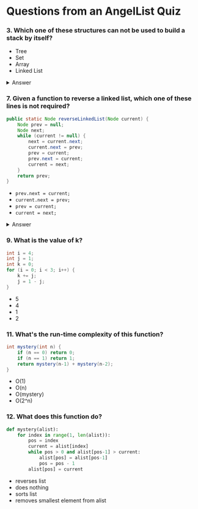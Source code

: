 # Questions from an AngelList Quiz


### 3. Which one of these structures can not be used to build a stack by itself?
- Tree
- Set
- Array
- Linked List


<details><summary>Answer</summary>
<p>
Set
</p>
</details>

### 7. Given a function to reverse a linked list, which one of these lines is not required?

``` java
public static Node reverseLinkedList(Node current) {
    Node prev = null;
    Node next;
    while (current != null) {
        next = current.next;
        current.next = prev;
        prev = current;
        prev.next = current;
        current = next;
    }
    return prev;
}
```
* `prev.next = current;`
* `current.next = prev;`
* `prev = current;`
* `current = next;`


<details><summary>Answer</summary>
<p>
```
prev.next = current
```
</p>
</details>


### 9. What is the value of k?

``` java
int i = 4;
int j = 1;
int k = 0;
for (i = 0; i < 3; i++) {
    k += j;
    j = 1 - j;
}
```
* 5
* 4
* 1
* 2



### 11. What's the run-time complexity of this function?

``` java
int mystery(int n) {
    if (n == 0) return 0;
    if (n == 1) return 1;
    return mystery(n-1) + mystery(n-2);
}
```

* O(1)
* O(n)
* O(mystery)
* O(2^n)



### 12. What does this function do?

``` python
def mystery(alist):
    for index in range(1, len(alist)):
        pos = index
        current = alist[index]
        while pos > 0 and alist[pos-1] > current:
            alist[pos] = alist[pos-1]
            pos = pos - 1
        alist[pos] = current
```

* reverses list
* does nothing
* sorts list
* removes smallest element from alist


